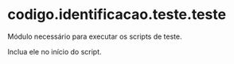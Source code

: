 <a id="module-codigo.identificacao.teste.teste"></a>

<a id="codigo-identificacao-teste-teste"></a>

# codigo.identificacao.teste.teste

Módulo necessário para executar os scripts de teste.

Inclua ele no início do script.
